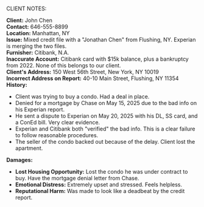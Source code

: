 # 

CLIENT NOTES:

**Client:** John Chen  
**Contact:** 646-555-8899  
**Location:** Manhattan, NY  
**Issue:** Mixed credit file with a "Jonathan Chen" from Flushing, NY. Experian is merging the two files.  
**Furnisher:** Citibank, N.A.  
**Inaccurate Account:** Citibank card with $15k balance, plus a bankruptcy from 2022\. None of this belongs to our client.  
**Client's Address:** 150 West 56th Street, New York, NY 10019  
**Incorrect Address on Report:** 40-10 Main Street, Flushing, NY 11354  
**History:**

* Client was trying to buy a condo. Had a deal in place.  
* Denied for a mortgage by Chase on May 15, 2025 due to the bad info on his Experian report.  
* He sent a dispute to Experian on May 20, 2025 with his DL, SS card, and a ConEd bill. Very clear evidence.  
* Experian and Citibank both "verified" the bad info. This is a clear failure to follow reasonable procedures.  
* The seller of the condo backed out because of the delay. Client lost the apartment.

**Damages:**

* **Lost Housing Opportunity:** Lost the condo he was under contract to buy. Have the mortgage denial letter from Chase.  
* **Emotional Distress:** Extremely upset and stressed. Feels helpless.  
* **Reputational Harm:** Was made to look like a deadbeat by the credit report.